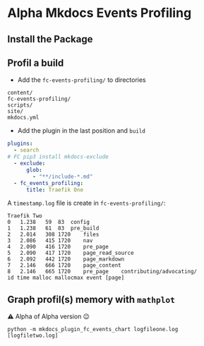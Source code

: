 # Alpha Mkdocs Events Profiling

## Install the Package

## Profil a build

* Add the `fc-events-profiling/` to directories
```
content/
fc-events-profiling/
scripts/
site/
mkdocs.yml
```
* Add the plugin in the last position and `build`
```yaml
plugins:
  - search
# FC pip3 install mkdocs-exclude
  - exclude:
      glob:
        - "**/include-*.md"       
  - fc_events_profiling:
      title: Traefik One
```
A `timestamp.log` file is create in `fc-events-profiling/`:
```
Traefik Two
0	1.238	59	83	config	
1	1.238	61	83	pre_build	
2	2.014	308	1720	files	
3	2.086	415	1720	nav	
4	2.090	416	1720	pre_page	
5	2.090	417	1720	page_read_source	
6	2.092	442	1720	page_markdown	
7	2.146	666	1720	page_content	
8	2.146	665	1720	pre_page	contributing/advocating/ 
id time malloc mallocmax event [page]
```

## Graph profil(s) memory with `mathplot`

⚠️ Alpha of Alpha version 😉

```
python -m mkdocs_plugin_fc_events_chart logfileone.log [logfiletwo.log]
```
